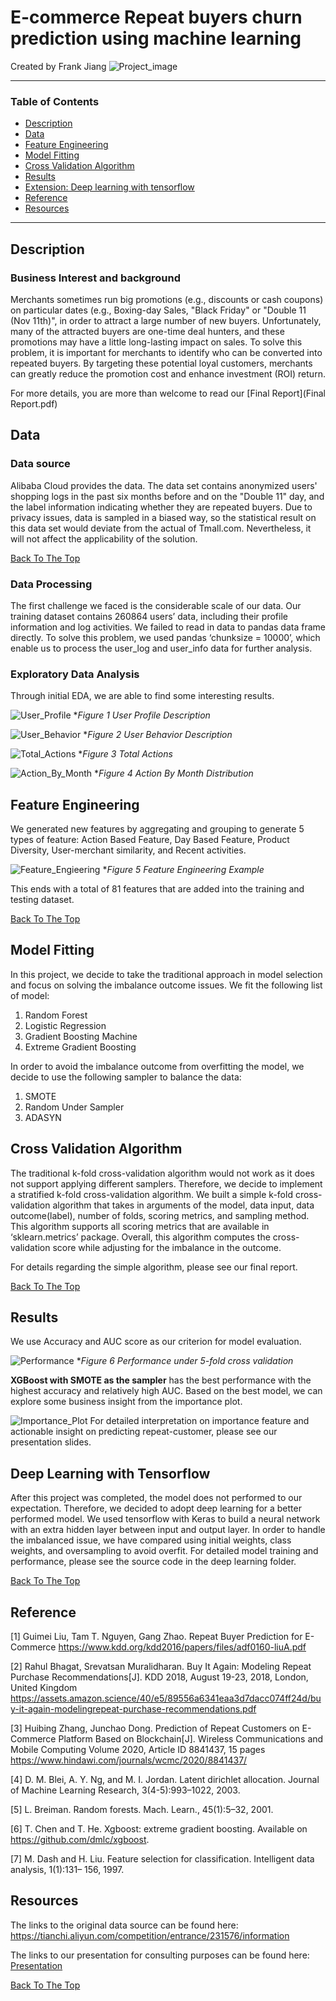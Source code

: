 # E-commerce Repeat buyers churn prediction using machine learning
Created by Frank Jiang
![Project_image](https://i.pinimg.com/originals/a2/9e/f3/a29ef3c31e530c749c9dcf5451cf8f5b.jpg)
 
 ---
 ### Table of Contents
 
   - [Description](#Description)
   - [Data](#Data)
   - [Feature Engineering](#Feature-Engineering)
   - [Model Fitting](#Model-Fitting)
   - [Cross Validation Algorithm](#Cross-Validation-Algorithm)
   - [Results](#Results)
   - [Extension: Deep learning with tensorflow](#Deep-Learning-with-Tensorflow)
   - [Reference](#Reference)
   - [Resources](#Resources)
 ---
 
 ## Description
 
 ### Business Interest and background
Merchants sometimes run big promotions (e.g., discounts or cash coupons) on particular dates
(e.g., Boxing-day Sales, "Black Friday" or "Double 11 (Nov 11th)", in order to attract a large
number of new buyers. Unfortunately, many of the attracted buyers are one-time deal hunters,
and these promotions may have a little long-lasting impact on sales. To solve this problem, it is
important for merchants to identify who can be converted into repeated buyers. By targeting
these potential loyal customers, merchants can greatly reduce the promotion cost and enhance
investment (ROI) return.

For more details, you are more than welcome to read our [Final Report](Final Report.pdf)

## Data 

### Data source

Alibaba Cloud provides the data. The data set contains anonymized users' shopping logs in the
past six months before and on the "Double 11" day, and the label information indicating whether
they are repeated buyers. Due to privacy issues, data is sampled in a biased way, so the statistical
result on this data set would deviate from the actual of Tmall.com. Nevertheless, it will not affect
the applicability of the solution.

 [Back To The Top](#Table-of-Contents)
 
### Data Processing
 
 The first challenge we faced is the considerable scale of our data. Our training dataset contains
260864 users’ data, including their profile information and log activities. We failed to read in
data to pandas data frame directly. To solve this problem, we used pandas ‘chunksize = 10000’,
which enable us to process the user_log and user_info data for further analysis.

### Exploratory Data Analysis
Through initial EDA, we are able to find some interesting results.

![User_Profile](Supporting%20Materials/User_Profile.PNG)
*_Figure 1 User Profile Description_

![User_Behavior](Supporting%20Materials/User_Behavior.PNG)
*_Figure 2 User Behavior Description_

![Total_Actions](Supporting%20Materials/Total_Actions.PNG)
*_Figure 3 Total Actions_

![Action_By_Month](Supporting%20Materials/Action_By_Month.PNG)
*_Figure 4 Action By Month Distribution_

 ## Feature Engineering
 We generated new features by aggregating and grouping to generate 5 types of feature: Action Based Feature, 
 Day Based Feature, Product Diversity, User-merchant similarity, and Recent activities.
 
 ![Feature_Engieering](Supporting%20Materials/Feature_Engineering.PNG)
 *_Figure 5 Feature Engineering Example_
 
 This ends with a total of 81 features that are added into the training and testing dataset.
 
 [Back To The Top](#Table-of-Contents)

 ## Model Fitting
In this project, we decide to take the traditional approach in model selection and focus on solving the imbalance outcome issues. 
 We fit the following list of model:
 1. Random Forest
 2. Logistic Regression
 3. Gradient Boosting Machine
 4. Extreme Gradient Boosting
 
 In order to avoid the imbalance outcome from overfitting the model, we decide to use the following sampler to balance the data:
 1. SMOTE
 2. Random Under Sampler
 3. ADASYN
 
 ## Cross Validation Algorithm 
 The traditional k-fold cross-validation algorithm would not work as it does not support applying different samplers. Therefore, we
decide to implement a stratified k-fold cross-validation algorithm. We built a simple k-fold
cross-validation algorithm that takes in arguments of the model, data input, data outcome(label),
number of folds, scoring metrics, and sampling method. This algorithm supports all scoring
metrics that are available in ‘sklearn.metrics’ package. Overall, this algorithm computes the
cross-validation score while adjusting for the imbalance in the outcome. 
 
For details regarding the simple algorithm, please see our final report.

 [Back To The Top](#Table-of-Contents)

## Results
We use Accuracy and AUC score as our criterion for model evaluation. 

![Performance](Supporting%20Materials/Performance.PNG)
*_Figure 6 Performance under 5-fold cross validation_

**XGBoost with SMOTE as the sampler** has the best performance with the highest accuracy and relatively high AUC. 
Based on the best model, we can explore some business insight from the importance plot.

![Importance_Plot](Supporting%20Materials/Importance_Plot.PNG)
For detailed interpretation on importance feature and actionable insight on predicting repeat-customer, please see our presentation slides.

## Deep Learning with Tensorflow
After this project was completed, the model does not performed to our expectation. Therefore, we decided to adopt deep learning for a better performed model.
We used tensorflow with Keras to build a neural network with an extra hidden layer between input and output layer. In order to handle the imbalanced issue, we have compared
using initial weights, class weights, and oversampling to avoid overfit. For detailed model training and performance, please see the source code in the deep learning folder. 

[Back To The Top](#Table-of-Contents)

## Reference
[1] Guimei Liu, Tam T. Nguyen, Gang Zhao. Repeat Buyer Prediction for E-Commerce
https://www.kdd.org/kdd2016/papers/files/adf0160-liuA.pdf

[2] Rahul Bhagat, Srevatsan Muralidharan. Buy It Again: Modeling Repeat Purchase
Recommendations[J]. KDD 2018, August 19-23, 2018, London, United Kingdom
https://assets.amazon.science/40/e5/89556a6341eaa3d7dacc074ff24d/buy-it-again-modelingrepeat-purchase-recommendations.pdf

[3] Huibing Zhang, Junchao Dong. Prediction of Repeat Customers on E-Commerce Platform
Based on Blockchain[J]. Wireless Communications and Mobile Computing Volume 2020,
Article ID 8841437, 15 pages
https://www.hindawi.com/journals/wcmc/2020/8841437/

[4] D. M. Blei, A. Y. Ng, and M. I. Jordan. Latent dirichlet allocation. Journal of Machine
Learning Research, 3(4-5):993–1022, 2003.

[5] L. Breiman. Random forests. Mach. Learn., 45(1):5–32, 2001.

[6] T. Chen and T. He. Xgboost: extreme gradient boosting.
Available on https://github.com/dmlc/xgboost.

[7] M. Dash and H. Liu. Feature selection for classification. Intelligent data analysis, 1(1):131–
156, 1997.

 ## Resources
 The links to the original data source can be found here: https://tianchi.aliyun.com/competition/entrance/231576/information
 
 The links to our presentation for consulting purposes can be found here: 
 [Presentation](#final%20present.pptx) 
 
 [Back To The Top](#Table-of-Contents)
 
 
